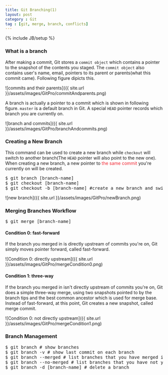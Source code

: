 ```yaml
---
title: Git Branching(1)
layout: post
category : Git
tag : [git, merge, branch, conflicts]
---
```

{% include JB/setup %}

<h3>What is a branch</h3>

After making a commit, Git stores a `commit object` which contains a pointer to the snapshot of the contents you staged. The `commit object` also contains user's name, email, pointers to its parent or parents(what this commit came). Following figure dipicts this.

![commits and their parents]({{ site.url }}/assets/images/GitPro/commitAndparents.png)

A branch is actually a pointer to a commit which is shown in following figure. `master` is a default branch in Git. A special `HEAD` pointer records which branch you are currently on.

![branch and commits]({{ site.url }}/assets/images/GitPro/branchAndcommits.png)


<h3>Creating a New Branch</h3>

This command can be used to create a new branch while `checkout` will switch to another branch(The `HEAD` pointer will also point to the new one). When creating a new branch, a new pointer to <span style = "color: #f22430">the same commit</span> you're currently on will be created.

<pre class="prettyprint lang-sh">
$ git branch [branch-name]
$ git checkout [branch-name]
$ git checkout -b [branch-name] #create a new branch and switch to it
</pre>

![new branch]({{ site.url }}/assets/images/GitPro/newBranch.png)

<h3>Merging Branches Workflow</h3>

<pre class="prettyprint lang-sh">
$ git merge [branch-name]
</pre>

<h4>Condition 0: fast-forward</h4>

If the branch you merged in is directly upstream of commits you're on, Git simply moves pointer forward, called fast-forward.

![Condition 0: directly upstream]({{ site.url }}/assets/images/GitPro/mergeCondition0.png)

<h4>Condition 1: three-way</h4>

If the branch you merged in isn't directly upstream of commits you're on, Git does a simple three-way merge, using two snapshots pointed to by the branch tips and the best common ancestor which is used for merge base. Instead of fast-forward, at this point, Git creates a new snapshot, called merge commit.

![Condition 0: not directly upstream]({{ site.url }}/assets/images/GitPro/mergeCondition1.png)

<h3>Branch Management</h3>

<pre class="prettyprint lang-sh">
$ git branch # show branches
$ git branch -v # show last commit on each branch
$ git branch --merged # list branches that you have merged into the branch you're currently on
$ git branch --no-merged # list branches that you have not yet merged into the branch you're currently on
$ git branch -d [branch-name] # delete a branch
</pre>
